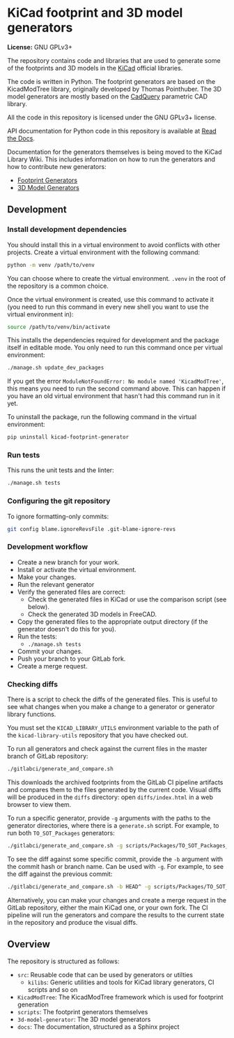 # KiCad footprint and 3D model generators

**License:** GNU GPLv3+

The repository contains code and libraries that are used to generate some of the footprints and
3D models in the [KiCad](https://kicad-pcb.org/) official libraries.

The code is written in Python. The footprint generators are based on the KicadModTree library, originally
developed by Thomas Pointhuber. The 3D model generators are mostly based on the
[CadQuery](https://github.com/CadQuery/cadquery) parametric CAD library.

All the code in this repository is licensed under the GNU GPLv3+ license.

API documentation for Python code in this repository is available at
[Read the Docs](https://kicad-footprint-generator.readthedocs.io/en/latest/).

Documentation for the generators themselves is being moved to the KiCad Library Wiki. This
includes information on how to run the generators and how to contribute new generators:

* [Footprint Generators](https://gitlab.com/groups/kicad/libraries/-/wikis/Footprint-Generators)
* [3D Model Generators](https://gitlab.com/groups/kicad/libraries/-/wikis/3D-Generators)

## Development

### Install development dependencies

You should install this in a virtual environment to avoid conflicts with other projects.
Create a virtual environment with the following command:

```sh
python -m venv /path/to/venv
```

You can choose where to create the virtual environment. `.venv` in the root of the repository
is a common choice.

Once the virtual environment is created, use this command to activate it (you need to
run this command in every new shell you want to use the virtual environment in):

```sh
source /path/to/venv/bin/activate
```

This installs the dependencies required for development and the package itself in editable mode.
You only need to run this command once per virtual environment:

```sh
./manage.sh update_dev_packages
```

If you get the error `ModuleNotFoundError: No module named 'KicadModTree'`, this means you need to run the
second command above. This can happen if you have an old virtual environment that hasn't had this command run
in it yet.

To uninstall the package, run the following command in the virtual environment:

```sh
pip uninstall kicad-footprint-generator
```

### Run tests

This runs the unit tests and the linter:

```sh
./manage.sh tests
```

### Configuring the git repository

To ignore formatting-only commits:

```sh
git config blame.ignoreRevsFile .git-blame-ignore-revs
```

### Development workflow

* Create a new branch for your work.
* Install or activate the virtual environment.
* Make your changes.
* Run the relevant generator
* Verify the generated files are correct:
    * Check the generated files in KiCad or use the comparison script (see below).
    * Check the generated 3D models in FreeCAD.
* Copy the generated files to the appropriate output directory (if the generator doesn't do this for you).
* Run the tests:
    * `./manage.sh tests`
* Commit your changes.
* Push your branch to your GitLab fork.
* Create a merge request.

### Checking diffs

There is a script to check the diffs of the generated files. This is useful to see what changes
when you make a change to a generator or generator library functions.

You must set the `KICAD_LIBRARY_UTILS` environment variable to the path of the `kicad-library-utils`
repository that you have checked out.

To run all generators and check against the current files in the master branch of GitLab repository:

```sh
./gitlabci/generate_and_compare.sh
```

This downloads the archived footprints from the GitLab CI pipeline artifacts and compares them to the
files generated by the current code. Visual diffs will be produced in the `diffs` directory: open
`diffs/index.html` in a web browser to view them.

To run a specific generator, provide `-g` arguments with the paths to the generator directories,
where there is a `generate.sh` script. For example, to run both `TO_SOT_Packages` generators:

```sh
./gitlabci/generate_and_compare.sh -g scripts/Packages/TO_SOT_Packages_THT -g scripts/Packages/TO_SOT_Packages_SMD
```

To see the diff against some specific commit, provide the `-b` argument with the commit hash
or branch name. Can be used with `-g`. For example, to see the diff against the
previous commit:

```sh
./gitlabci/generate_and_compare.sh -b HEAD^ -g scripts/Packages/TO_SOT_Packages_THT
```

Alternatively, you can make your changes and create a merge request in the GitLab repository,
either the main KiCad one, or your own fork. The CI pipeline will run the generators and compare
the results to the current state in the repository and produce the visual diffs.

## Overview

The repository is structured as follows:

* `src`: Reusable code that can be used by generators or utilties
  * `kilibs`: Generic utilities and tools for KiCad library generators, CI scripts and so on
* `KicadModTree`: The KicadModTree framework which is used for footprint generation
* `scripts`: The footprint generators themselves
* `3d-model-generator`: The 3D model generators
* `docs`: The documentation, structured as a Sphinx project
